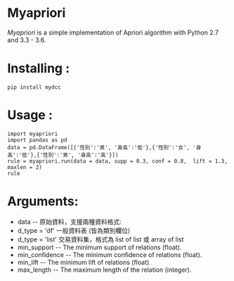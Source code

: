 # Myapriori

*Myapriori* is a simple implementation of
Apriori algorithm with Python 2.7 and 3.3 - 3.6.

# Installing :
```
pip install mydcc
```

# Usage :
```
import myapriori
import pandas as pd
data = pd.DataFrame([{'性別':'男', '身高':'低'},{'性別':'女', '身高':'低'},{'性別':'男', '身高':'高'}])
rule = myapriori.run(data = data, supp = 0.3, conf = 0.8,  lift = 1.3, maxlen = 2)
rule
```

# Arguments:

* data -- 原始資料，支援兩種資料格式: 
 * d_type = 'df' 一般資料表 (皆為類別欄位)
 * d_type = 'list' 交易資料集，格式為 list of list 或 array of list 
* min_support -- The minimum support of relations (float).
* min_confidence -- The minimum confidence of relations (float).
* min_lift -- The minimum lift of relations (float).
* max_length -- The maximum length of the relation (integer).
